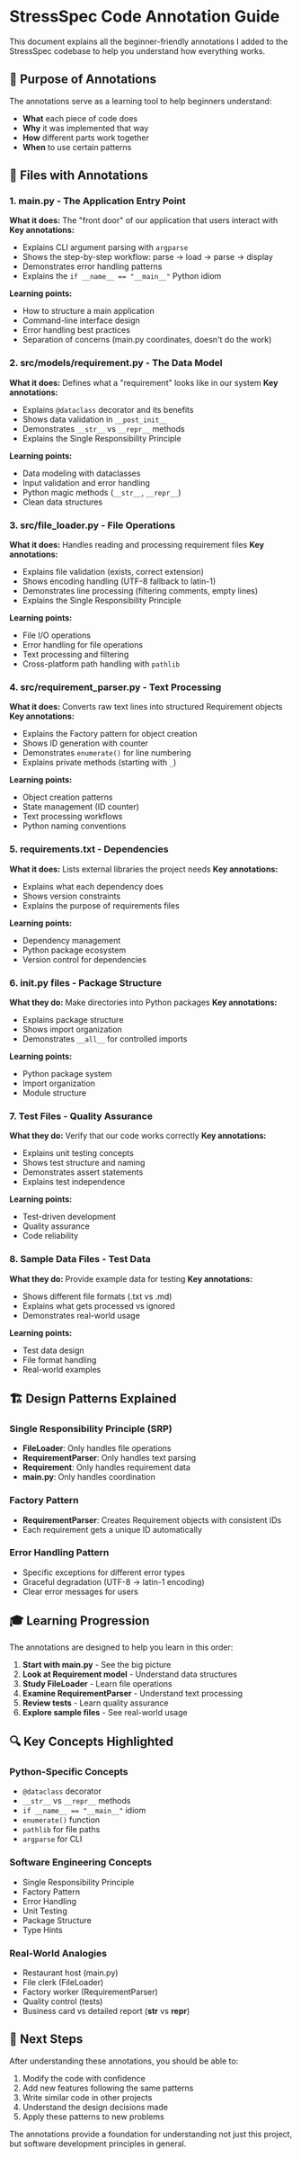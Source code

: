 # StressSpec Code Annotation Guide

This document explains all the beginner-friendly annotations I added to the StressSpec codebase to help you understand how everything works.

## 🎯 Purpose of Annotations

The annotations serve as a learning tool to help beginners understand:
- **What** each piece of code does
- **Why** it was implemented that way
- **How** different parts work together
- **When** to use certain patterns

## 📁 Files with Annotations

### 1. **main.py** - The Application Entry Point
**What it does:** The "front door" of our application that users interact with
**Key annotations:**
- Explains CLI argument parsing with `argparse`
- Shows the step-by-step workflow: parse → load → parse → display
- Demonstrates error handling patterns
- Explains the `if __name__ == "__main__"` Python idiom

**Learning points:**
- How to structure a main application
- Command-line interface design
- Error handling best practices
- Separation of concerns (main.py coordinates, doesn't do the work)

### 2. **src/models/requirement.py** - The Data Model
**What it does:** Defines what a "requirement" looks like in our system
**Key annotations:**
- Explains `@dataclass` decorator and its benefits
- Shows data validation in `__post_init__`
- Demonstrates `__str__` vs `__repr__` methods
- Explains the Single Responsibility Principle

**Learning points:**
- Data modeling with dataclasses
- Input validation and error handling
- Python magic methods (`__str__`, `__repr__`)
- Clean data structures

### 3. **src/file_loader.py** - File Operations
**What it does:** Handles reading and processing requirement files
**Key annotations:**
- Explains file validation (exists, correct extension)
- Shows encoding handling (UTF-8 fallback to latin-1)
- Demonstrates line processing (filtering comments, empty lines)
- Explains the Single Responsibility Principle

**Learning points:**
- File I/O operations
- Error handling for file operations
- Text processing and filtering
- Cross-platform path handling with `pathlib`

### 4. **src/requirement_parser.py** - Text Processing
**What it does:** Converts raw text lines into structured Requirement objects
**Key annotations:**
- Explains the Factory pattern for object creation
- Shows ID generation with counter
- Demonstrates `enumerate()` for line numbering
- Explains private methods (starting with `_`)

**Learning points:**
- Object creation patterns
- State management (ID counter)
- Text processing workflows
- Python naming conventions

### 5. **requirements.txt** - Dependencies
**What it does:** Lists external libraries the project needs
**Key annotations:**
- Explains what each dependency does
- Shows version constraints
- Explains the purpose of requirements files

**Learning points:**
- Dependency management
- Python package ecosystem
- Version control for dependencies

### 6. **__init__.py files** - Package Structure
**What they do:** Make directories into Python packages
**Key annotations:**
- Explains package structure
- Shows import organization
- Demonstrates `__all__` for controlled imports

**Learning points:**
- Python package system
- Import organization
- Module structure

### 7. **Test Files** - Quality Assurance
**What they do:** Verify that our code works correctly
**Key annotations:**
- Explains unit testing concepts
- Shows test structure and naming
- Demonstrates assert statements
- Explains test independence

**Learning points:**
- Test-driven development
- Quality assurance
- Code reliability

### 8. **Sample Data Files** - Test Data
**What they do:** Provide example data for testing
**Key annotations:**
- Shows different file formats (.txt vs .md)
- Explains what gets processed vs ignored
- Demonstrates real-world usage

**Learning points:**
- Test data design
- File format handling
- Real-world examples

## 🏗️ Design Patterns Explained

### Single Responsibility Principle (SRP)
- **FileLoader**: Only handles file operations
- **RequirementParser**: Only handles text parsing
- **Requirement**: Only handles requirement data
- **main.py**: Only handles coordination

### Factory Pattern
- **RequirementParser**: Creates Requirement objects with consistent IDs
- Each requirement gets a unique ID automatically

### Error Handling Pattern
- Specific exceptions for different error types
- Graceful degradation (UTF-8 → latin-1 encoding)
- Clear error messages for users

## 🎓 Learning Progression

The annotations are designed to help you learn in this order:

1. **Start with main.py** - See the big picture
2. **Look at Requirement model** - Understand data structures
3. **Study FileLoader** - Learn file operations
4. **Examine RequirementParser** - Understand text processing
5. **Review tests** - Learn quality assurance
6. **Explore sample files** - See real-world usage

## 🔍 Key Concepts Highlighted

### Python-Specific Concepts
- `@dataclass` decorator
- `__str__` vs `__repr__` methods
- `if __name__ == "__main__"` idiom
- `enumerate()` function
- `pathlib` for file paths
- `argparse` for CLI

### Software Engineering Concepts
- Single Responsibility Principle
- Factory Pattern
- Error Handling
- Unit Testing
- Package Structure
- Type Hints

### Real-World Analogies
- Restaurant host (main.py)
- File clerk (FileLoader)
- Factory worker (RequirementParser)
- Quality control (tests)
- Business card vs detailed report (__str__ vs __repr__)

## 🚀 Next Steps

After understanding these annotations, you should be able to:
1. Modify the code with confidence
2. Add new features following the same patterns
3. Write similar code in other projects
4. Understand the design decisions made
5. Apply these patterns to new problems

The annotations provide a foundation for understanding not just this project, but software development principles in general.
